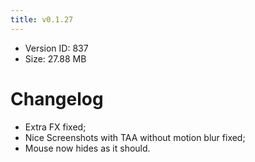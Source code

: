 ```yaml
---
title: v0.1.27
---
```


*   Version ID: 837
*   Size: 27.88 MB

# Changelog

*   Extra FX fixed;
*   Nice Screenshots with TAA without motion blur fixed;
*   Mouse now hides as it should.
